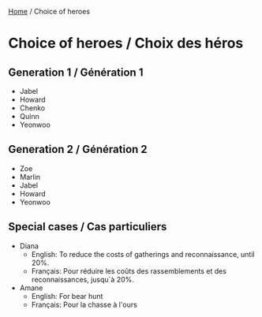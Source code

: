 [Home](README.md) / Choice of heroes

# Choice of heroes / Choix des héros

## Generation 1 / Génération 1
* Jabel
* Howard
* Chenko
* Quinn
* Yeonwoo

## Generation 2 / Génération 2
* Zoe
* Marlin
* Jabel
* Howard
* Yeonwoo

## Special cases / Cas particuliers
* Diana
  * English: To reduce the costs of gatherings and reconnaissance, until 20%.
  * Français: Pour réduire les coûts des rassemblements et des reconnaissances, jusqu`à 20%.
* Amane
  * English: For bear hunt
  * Français: Pour la chasse à l'ours
